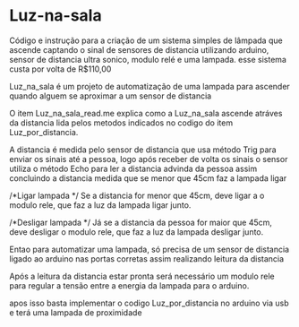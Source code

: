 # Luz-na-sala
Código e instrução para a criação de um sistema simples de lâmpada que ascende captando o sinal de sensores de distancia utilizando arduino, sensor de distancia ultra sonico,
modulo relé e uma lampada.
esse sistema custa por volta de R$110,00

Luz_na_sala é um projeto de automatização de uma lampada para 
ascender quando alguem se aproximar a um sensor de distancia


O item Luz_na_sala_read.me explica como a Luz_na_sala ascende atráves 
da distancia lida pelos metodos indicados no codigo do item 
Luz_por_distancia.

A distancia é medida pelo sensor de distancia que usa
método Trig para enviar os sinais até a pessoa,
logo após receber de volta os sinais o sensor utiliza 
o método Echo para ler a distancia advinda da pessoa
assim concluindo a distancia medida que se menor que 45cm
faz a lampada ligar 

/*Ligar lampada */
Se a distancia for menor que 45cm,
deve ligar a o modulo rele, que faz a luz da lampada ligar junto.

/*Desligar lampada */
Já se a distancia da pessoa for maior que  45cm,
deve desligar o modulo rele, que faz a luz da lampada desligar junto.

Entao para automatizar uma lampada, só precisa de um sensor 
de distancia ligado ao arduino nas portas corretas 
assim realizando leitura da distancia 

Após a leitura da distancia estar pronta será necessário 
um modulo rele para regular a tensão entre a energia 
da lampada para o arduino.

apos isso basta implementar 
o codigo Luz_por_distancia no arduino via usb 
e terá uma lampada de proximidade
